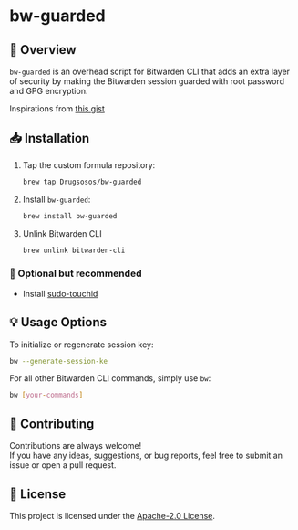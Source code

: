 # bw-guarded

## 🔎 Overview

`bw-guarded` is an overhead script for Bitwarden CLI that adds an extra layer of security by making the Bitwarden session guarded with root password and GPG encryption.

Inspirations from [this gist](https://gist.github.com/mietzen/f383d87c0973c1af877b39e09b50021e)

## 📥 Installation

1. Tap the custom formula repository:

    ```bash
    brew tap Drugsosos/bw-guarded
    ```

2. Install `bw-guarded`:

    ```bash
    brew install bw-guarded
    ```

3. Unlink Bitwarden CLI

    ```bash
    brew unlink bitwarden-cli
    ```

### 🔔 Optional but recommended

- Install [sudo-touchid](https://github.com/artginzburg/sudo-touchid)

## 💡 Usage Options

To initialize or regenerate session key:

```bash
bw --generate-session-ke
```

For all other Bitwarden CLI commands, simply use `bw`:

```bash
bw [your-commands]
```

## 🌟 Contributing
Contributions are always welcome!\
If you have any ideas, suggestions, or bug reports, feel free to submit an issue or open a pull request.

## 📝 License
This project is licensed under the [Apache-2.0 License](/LICENSE).
